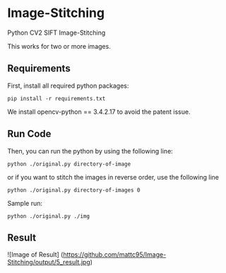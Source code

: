 # Image-Stitching

Python CV2 SIFT Image-Stitching

This works for two or more images.

## Requirements

First, install all required python packages:
```
pip install -r requirements.txt
```
We install opencv-python == 3.4.2.17 to avoid the patent issue.

## Run Code
Then, you can run the python by using the following line:
```
python ./original.py directory-of-image 
```


or if you want to stitch the images in reverse order, use the following line
```
python ./original.py directory-of-images 0
```


Sample run:
```
python ./original.py ./img
```

## Result
![Image of Result]
(https://github.com/mattc95/Image-Stitching/output/5_result.jpg)
